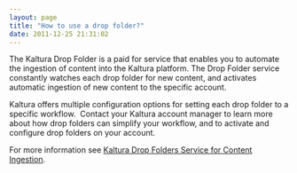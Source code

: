 ```yaml
---
layout: page
title: "How to use a drop folder?"
date: 2011-12-25 21:31:02
---
```


The Kaltura Drop Folder is a paid for service that enables you to automate the ingestion of content into the Kaltura platform. The Drop Folder service constantly watches each drop folder for new content, and activates automatic ingestion of new content to the specific account.  
  
Kaltura offers multiple configuration options for setting each drop folder to a specific workflow.  Contact your Kaltura account manager to learn more about how drop folders can simplify your workflow, and to activate and configure drop folders on your account.  
  
For more information see <a href="{{site.url}}/documentation/Knowledge/kaltura-drop-folders-service-content-ingestion-0.html" target="_blank">Kaltura Drop Folders Service for Content Ingestion</a>.